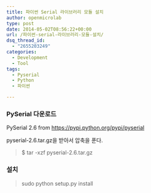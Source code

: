 ```yaml
---
title: 파이썬 Serial 라이브러리 모듈 설치
author: openmicrolab
type: post
date: 2014-05-02T08:56:22+00:00
url: /파이썬-serial-라이브러리-모듈-설치/
dsq_thread_id:
  - "2655203249"
categories:
  - Development
  - Tool
tags:
  - Pyserial
  - Python
  - 파이썬

---
```

### PySerial 다운로드

PySerial 2.6 from <https://pypi.python.org/pypi/pyserial>

pyserial-2.6.tar.gz을 받아서 압축을 푼다.

> $ tar -xzf pyserial-2.6.tar.gz

### 설치

> sudo python setup.py install